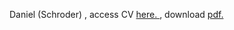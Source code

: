 Daniel (Schroder) , access CV [ here. ](https://deeit.github.io/display-cv.html), download [ pdf. ](https://deeit.github.io/daniel-schroder-resume.pdf)